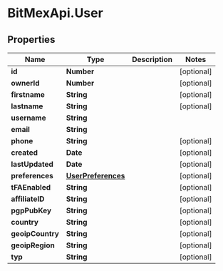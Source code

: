 # BitMexApi.User

## Properties
Name | Type | Description | Notes
------------ | ------------- | ------------- | -------------
**id** | **Number** |  | [optional] 
**ownerId** | **Number** |  | [optional] 
**firstname** | **String** |  | [optional] 
**lastname** | **String** |  | [optional] 
**username** | **String** |  | 
**email** | **String** |  | 
**phone** | **String** |  | [optional] 
**created** | **Date** |  | [optional] 
**lastUpdated** | **Date** |  | [optional] 
**preferences** | [**UserPreferences**](UserPreferences.md) |  | [optional] 
**tFAEnabled** | **String** |  | [optional] 
**affiliateID** | **String** |  | [optional] 
**pgpPubKey** | **String** |  | [optional] 
**country** | **String** |  | [optional] 
**geoipCountry** | **String** |  | [optional] 
**geoipRegion** | **String** |  | [optional] 
**typ** | **String** |  | [optional] 


